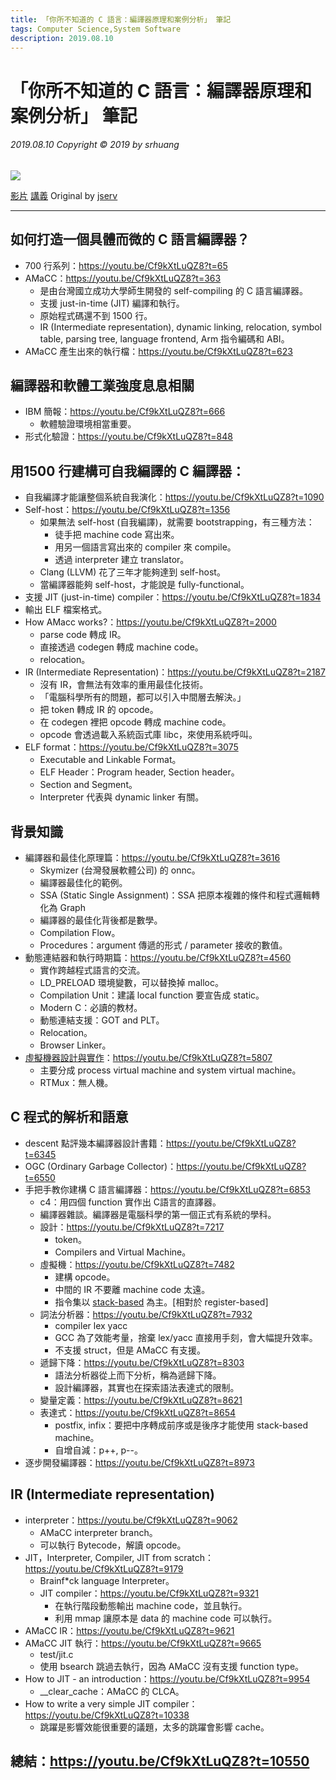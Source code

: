 ```yaml
---
title: 「你所不知道的 C 語言：編譯器原理和案例分析」 筆記
tags: Computer Science,System Software
description: 2019.08.10
---
```

「你所不知道的 C 語言：編譯器原理和案例分析」 筆記
===
###### 2019.08.10 *Copyright © 2019 by srhuang*

![](https://i.imgur.com/cQJG33Y.png)

[影片](https://youtu.be/Cf9kXtLuQZ8)
[講義](http://hackfoldr.org/dykc/https%253A%252F%252Fhackmd.io%252Fs%252FH1ZzeiCIQ)
Original by [jserv](http://wiki.csie.ncku.edu.tw/User/jserv)

---

## 如何打造一個具體而微的 C 語言編譯器？
* 700 行系列：https://youtu.be/Cf9kXtLuQZ8?t=65
* AMaCC：https://youtu.be/Cf9kXtLuQZ8?t=363
    * 是由台灣國立成功大學師生開發的 self-compiling 的 C 語言編譯器。
    * 支援 just-in-time (JIT) 編譯和執行。
    * 原始程式碼還不到 1500 行。
    * IR (Intermediate representation), dynamic linking, relocation, symbol table, parsing tree, language frontend, Arm 指令編碼和 ABI。
* AMaCC 產生出來的執行檔：https://youtu.be/Cf9kXtLuQZ8?t=623

## 編譯器和軟體工業強度息息相關
* IBM 簡報：https://youtu.be/Cf9kXtLuQZ8?t=666
    * 軟體驗證環境相當重要。
* 形式化驗證：https://youtu.be/Cf9kXtLuQZ8?t=848

## 用1500 行建構可自我編譯的 C 編譯器：
* 自我編譯才能讓整個系統自我演化：https://youtu.be/Cf9kXtLuQZ8?t=1090
* Self-host：https://youtu.be/Cf9kXtLuQZ8?t=1356
    * 如果無法 self-host (自我編譯)，就需要 bootstrapping，有三種方法：
        * 徒手把 machine code 寫出來。
        * 用另一個語言寫出來的 compiler 來 compile。
        * 透過 interpreter 建立 translator。
    * Clang (LLVM) 花了三年才能夠達到 self-host。
    * 當編譯器能夠 self-host，才能說是 fully-functional。
* 支援 JIT (just-in-time) compiler：https://youtu.be/Cf9kXtLuQZ8?t=1834
* 輸出 ELF 檔案格式。
* How AMacc works?：https://youtu.be/Cf9kXtLuQZ8?t=2000
    * parse code 轉成 IR。
    * 直接透過 codegen 轉成 machine code。
    * relocation。
* IR (Intermediate Representation)：https://youtu.be/Cf9kXtLuQZ8?t=2187
    * 沒有 IR，會無法有效率的重用最佳化技術。
    * 「電腦科學所有的問題，都可以引入中間層去解決。」
    * 把 token 轉成 IR 的 opcode。
    * 在 codegen 裡把 opcode 轉成 machine code。
    * opcode 會透過載入系統函式庫 libc，來使用系統呼叫。
* ELF format：https://youtu.be/Cf9kXtLuQZ8?t=3075
    * Executable and Linkable Format。
    * ELF Header：Program header, Section header。
    * Section and Segment。
    * Interpreter 代表與 dynamic linker 有關。

## 背景知識
* 編譯器和最佳化原理篇：https://youtu.be/Cf9kXtLuQZ8?t=3616
    * Skymizer (台灣發展軟體公司) 的 onnc。
    * 編譯器最佳化的範例。
    * SSA (Static Single Assignment)：SSA 把原本複雜的條件和程式邏輯轉化為 Graph
    * 編譯器的最佳化背後都是數學。
    * Compilation Flow。
    * Procedures：argument 傳遞的形式 / parameter 接收的數值。
* 動態連結器和執行時期篇：https://youtu.be/Cf9kXtLuQZ8?t=4560
    * 實作跨越程式語言的交流。
    * LD_PRELOAD 環境變數，可以替換掉 malloc。
    * Compilation Unit：建議 local function 要宣告成 static。
    * Modern C：必讀的教材。
    * 動態連結支援：GOT and PLT。
    * Relocation。
    * Browser Linker。
* [虛擬機器設計與實作](https://hackmd.io/@jserv/SkBsZoReb?type=view)：https://youtu.be/Cf9kXtLuQZ8?t=5807
    * 主要分成 process virtual machine and system virtual machine。
    * RTMux：無人機。

## C 程式的解析和語意
* descent 點評幾本編譯器設計書籍：https://youtu.be/Cf9kXtLuQZ8?t=6345
* OGC (Ordinary Garbage Collector)：https://youtu.be/Cf9kXtLuQZ8?t=6550
* 手把手教你建構 C 語言編譯器：https://youtu.be/Cf9kXtLuQZ8?t=6853
    * c4：用四個 function 實作出 C語言的直譯器。
    * 編譯器雜談。編譯器是電腦科學的第一個正式有系統的學科。
    * 設計：https://youtu.be/Cf9kXtLuQZ8?t=7217
        * token。
        * Compilers and Virtual Machine。
    * 虛擬機：https://youtu.be/Cf9kXtLuQZ8?t=7482
        * 建構 opcode。
        * 中間的 IR 不要離 machine code 太遠。
        * 指令集以 [stack-based](https://en.wikipedia.org/wiki/Stack_machine) 為主。[相對於 register-based]
    * 詞法分析器：https://youtu.be/Cf9kXtLuQZ8?t=7932
        * compiler lex yacc
        * GCC 為了效能考量，捨棄 lex/yacc 直接用手刻，會大幅提升效率。
        * 不支援 struct，但是 AMaCC 有支援。
    * 遞歸下降：https://youtu.be/Cf9kXtLuQZ8?t=8303
        * 語法分析器從上而下分析，稱為遞歸下降。
        * 設計編譯器，其實也在探索語法表達式的限制。
    * 變量定義：https://youtu.be/Cf9kXtLuQZ8?t=8621
    * 表達式：https://youtu.be/Cf9kXtLuQZ8?t=8654
        * postfix, infix：要把中序轉成前序或是後序才能使用 stack-based machine。
        * 自增自減：p++, p--。
* 逐步開發編譯器：https://youtu.be/Cf9kXtLuQZ8?t=8973

## IR (Intermediate representation)
* interpreter：https://youtu.be/Cf9kXtLuQZ8?t=9062
    * AMaCC interpreter branch。
    * 可以執行 Bytecode，解讀 opcode。
* JIT，Interpreter, Compiler, JIT from scratch：https://youtu.be/Cf9kXtLuQZ8?t=9179
    * Brainf*ck language Interpreter。 
    * JIT compiler：https://youtu.be/Cf9kXtLuQZ8?t=9321
        * 在執行階段動態輸出 machine code，並且執行。
        * 利用 mmap 讓原本是 data 的 machine code 可以執行。
* AMaCC IR：https://youtu.be/Cf9kXtLuQZ8?t=9621
* AMaCC JIT 執行：https://youtu.be/Cf9kXtLuQZ8?t=9665
    * test/jit.c
    * 使用 bsearch 跳過去執行，因為 AMaCC 沒有支援 function type。
* How to JIT - an introduction：https://youtu.be/Cf9kXtLuQZ8?t=9954
    * __clear_cache：AMaCC 的 CLCA。
* How to write a very simple JIT compiler：https://youtu.be/Cf9kXtLuQZ8?t=10338
    * 跳躍是影響效能很重要的議題，太多的跳躍會影響 cache。

## 總結：https://youtu.be/Cf9kXtLuQZ8?t=10550
